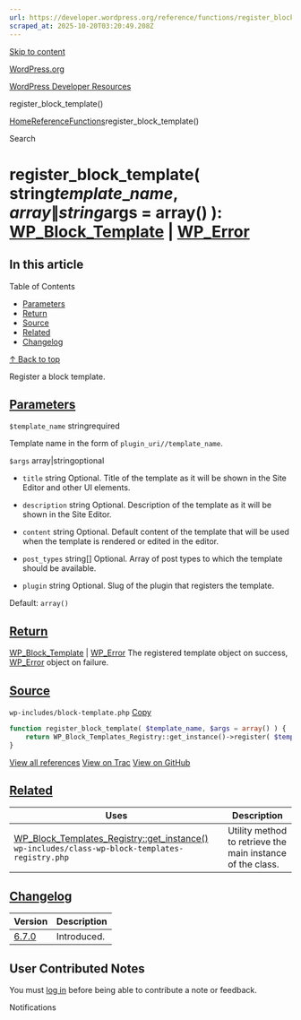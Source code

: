 ```yaml
---
url: https://developer.wordpress.org/reference/functions/register_block_template
scraped_at: 2025-10-20T03:20:49.208Z
---
```


[Skip to content](https://developer.wordpress.org/reference/functions/register_block_template/#wp--skip-link--target)

[WordPress.org](https://wordpress.org/)

[WordPress Developer Resources](https://developer.wordpress.org/)

register\_block\_template()


[Home](https://developer.wordpress.org/)[Reference](https://developer.wordpress.org/reference/)[Functions](https://developer.wordpress.org/reference/functions/)register\_block\_template()

Search

# register\_block\_template( string$template\_name, array\|string$args = array() ): [WP\_Block\_Template](https://developer.wordpress.org/reference/classes/wp_block_template/) \| [WP\_Error](https://developer.wordpress.org/reference/classes/wp_error/)

## In this article

Table of Contents

- [Parameters](https://developer.wordpress.org/reference/functions/register_block_template/#parameters)
- [Return](https://developer.wordpress.org/reference/functions/register_block_template/#return)
- [Source](https://developer.wordpress.org/reference/functions/register_block_template/#source)
- [Related](https://developer.wordpress.org/reference/functions/register_block_template/#related)
- [Changelog](https://developer.wordpress.org/reference/functions/register_block_template/#changelog)

[↑ Back to top](https://developer.wordpress.org/reference/functions/register_block_template/#wp--skip-link--target)

Register a block template.

## [Parameters](https://developer.wordpress.org/reference/functions/register_block_template/\#parameters)

`$template_name` stringrequired

Template name in the form of `plugin_uri//template_name`.

`$args` array\|stringoptional

- `title` string
Optional. Title of the template as it will be shown in the Site Editor and other UI elements.

- `description` string
Optional. Description of the template as it will be shown in the Site Editor.

- `content` string
Optional. Default content of the template that will be used when the template is rendered or edited in the editor.

- `post_types` string\[\]
Optional. Array of post types to which the template should be available.

- `plugin` string
Optional. Slug of the plugin that registers the template.


Default: `array()`

## [Return](https://developer.wordpress.org/reference/functions/register_block_template/\#return)

[WP\_Block\_Template](https://developer.wordpress.org/reference/classes/wp_block_template/) \| [WP\_Error](https://developer.wordpress.org/reference/classes/wp_error/) The registered template object on success, [WP\_Error](https://developer.wordpress.org/reference/classes/wp_error/) object on failure.

## [Source](https://developer.wordpress.org/reference/functions/register_block_template/\#source)

`wp-includes/block-template.php`
[Copy](https://developer.wordpress.org/reference/functions/register_block_template/#)

```php
function register_block_template( $template_name, $args = array() ) {
	return WP_Block_Templates_Registry::get_instance()->register( $template_name, $args );
}

```

[View all references](https://developer.wordpress.org/reference/files/wp-includes/block-template.php/) [View on Trac](https://core.trac.wordpress.org/browser/tags/6.8.3/src/wp-includes/block-template.php#L411) [View on GitHub](https://github.com/WordPress/wordpress-develop/blob/6.8.3/src/wp-includes/block-template.php#L411-L413)

## [Related](https://developer.wordpress.org/reference/functions/register_block_template/\#related)

| Uses | Description |
| --- | --- |
| [WP\_Block\_Templates\_Registry::get\_instance()](https://developer.wordpress.org/reference/classes/wp_block_templates_registry/get_instance/) `wp-includes/class-wp-block-templates-registry.php` | Utility method to retrieve the main instance of the class. |

## [Changelog](https://developer.wordpress.org/reference/functions/register_block_template/\#changelog)

| Version | Description |
| --- | --- |
| [6.7.0](https://developer.wordpress.org/reference/since/6.7.0/) | Introduced. |

## User Contributed Notes

You must [log in](https://login.wordpress.org/?redirect_to=https%3A%2F%2Fdeveloper.wordpress.org%2Freference%2Ffunctions%2Fregister_block_template%2F) before being able to contribute a note or feedback.

Notifications
